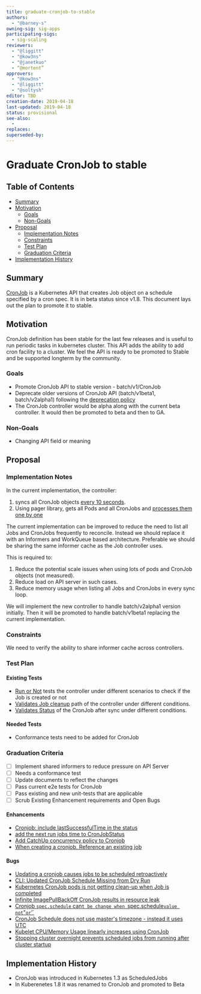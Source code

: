 ```yaml
---
title: graduate-cronjob-to-stable
authors:
  - "@barney-s"
owning-sig: sig-apps
participating-sigs:
  - sig-scaling
reviewers:
  - "@liggitt"
  - "@kow3ns"
  - "@janetkuo"
  - “@mortent”
approvers:
  - "@kow3ns"
  - "@liggitt"
  - "@soltysh"
editor: TBD
creation-date: 2019-04-18
last-updated: 2019-04-18
status: provisional
see-also:
  - 
replaces:
superseded-by:
---
```


# Graduate CronJob to stable

## Table of Contents

- [Summary](#summary)
- [Motivation](#motivation)
  - [Goals](#goals)
  - [Non-Goals](#non-goals)
- [Proposal](#proposal)
  - [Implementation Notes](#implementation-notes)
  - [Constraints](#constraints)
  - [Test Plan](#test-plan)
  - [Graduation Criteria](#graduation-criteria)
- [Implementation History](#implementation-history)

## Summary

[CronJob](https://kubernetes.io/docs/concepts/workloads/controllers/cron-jobs/) is a Kubernetes API that creates Job object on a schedule specified by a cron spec. It is in beta status since v1.8. This document lays out the plan to promote it to stable.

## Motivation

CronJob definition has been stable for the last few releases and is useful to run periodic tasks in kubernetes cluster. This API adds the ability to add cron facility to a cluster. We feel the API is ready to be promoted to Stable and be supported longterm by the community.

### Goals

* Promote CronJob API to stable version - batch/v1/CronJob
* Deprecate older versions of CronJob API (batch/v1beta1, batch/v2alpha1) following the [deprecation policy](https://kubernetes.io/docs/reference/using-api/deprecation-policy/) 
* The CronJob controller would be alpha along with the current beta controller. It would then be promoted to beta and then to GA.

### Non-Goals

* Changing API field or meaning

## Proposal

### Implementation Notes

In the current implementation, the controller: 

1. syncs all CronJob objects [every 10 seconds](https://github.com/kubernetes/kubernetes/blob/30165e40ddfbe75fddc575c14294c6b540361078/pkg/controller/cronjob/controller.go#L98). 
2. Using pager library, gets all Pods and all CronJobs and [processes them one by one](https://github.com/kubernetes/kubernetes/blob/30165e40ddfbe75fddc575c14294c6b540361078/pkg/controller/cronjob/controller.go#L144)

The current implementation can be improved to reduce the need to list all Jobs and CronJobs frequently to reconcile. Instead we should replace it with an Informers and WorkQueue based architecture. Preferable we should be sharing the same informer cache as the Job controller uses.

This is required to:

1. Reduce the potential scale issues when using lots of pods and CronJob objects (not measured).  
2. Reduce load on API server in such cases.
3. Reduce memory usage when listing all Jobs and CronJobs in every sync loop.

We will implement the new controller to handle batch/v2alpha1 version initially. Then it will be promoted to handle batch/v1beta1 replacing the current implementation.

### Constraints

We need to verify the ability to share informer cache across controllers. 

### Test Plan

#### Existing Tests
- [Run or Not](https://github.com/kubernetes/kubernetes/blob/30165e40ddfbe75fddc575c14294c6b540361078/pkg/controller/cronjob/controller_test.go#L167) tests the controller under different scenarios to check if the Job is created or not
- [Validates Job cleanup](https://github.com/kubernetes/kubernetes/blob/30165e40ddfbe75fddc575c14294c6b540361078/pkg/controller/cronjob/controller_test.go#L371) path of the controller under different conditions.
- [Validates Status](https://github.com/kubernetes/kubernetes/blob/30165e40ddfbe75fddc575c14294c6b540361078/pkg/controller/cronjob/controller_test.go#L593) of the CronJob after sync under different conditions.

#### Needed Tests

- Conformance tests need to be added for CronJob

### Graduation Criteria

- [ ] Implement shared informers to reduce pressure on API Server
- [ ] Needs a conformance test
- [ ] Update documents to reflect the changes
- [ ] Pass current e2e tests for CronJob
- [ ] Pass existing and new unit-tests that are applicable
- [ ] Scrub Existing Enhancement requirements and Open Bugs

#### Enhancements
- [Cronjob: include lastSuccessfulTime in the status](https://github.com/kubernetes/kubernetes/issues/75674)
- [add the next run jobs time to CronJobStatus](https://github.com/kubernetes/kubernetes/issues/78564)
- [Add CatchUp concurrency policy to Cronjob](https://github.com/kubernetes/kubernetes/issues/79995)
- [When creating a cronjob, Reference an existing job](https://github.com/kubernetes/kubernetes/issues/81329)

#### Bugs
- [Updating a cronjob causes jobs to be scheduled retroactively](https://github.com/kubernetes/kubernetes/issues/63371)
- [CLI: Updated CronJob Schedule Missing from Dry Run](https://github.com/kubernetes/kubernetes/issues/73613)
- [Kubernetes CronJob pods is not getting clean-up when Job is completed](https://github.com/kubernetes/kubernetes/issues/74741)
- [Infinite ImagePullBackOff CronJob results in resource leak](https://github.com/kubernetes/kubernetes/issues/76570)
- [Cronjob `spec.schedule` can`t be change when `spec.schedule` value not `"` or `’`](https://github.com/kubernetes/kubernetes/issues/78646)
- [CronJob Schedule does not use master's timezone - instead it uses UTC](https://github.com/kubernetes/kubernetes/issues/80577)
- [Kubelet CPU/Memory Usage linearly increases using CronJob](https://github.com/kubernetes/kubernetes/issues/64137)
- [Stopping cluster overnight prevents scheduled jobs from running after cluster startup](https://github.com/kubernetes/kubernetes/issues/42649)


## Implementation History

- CronJob was introduced in Kubernetes 1.3 as ScheduledJobs
- In Kuberenetes 1.8 it was renamed to CronJob and promoted to Beta
